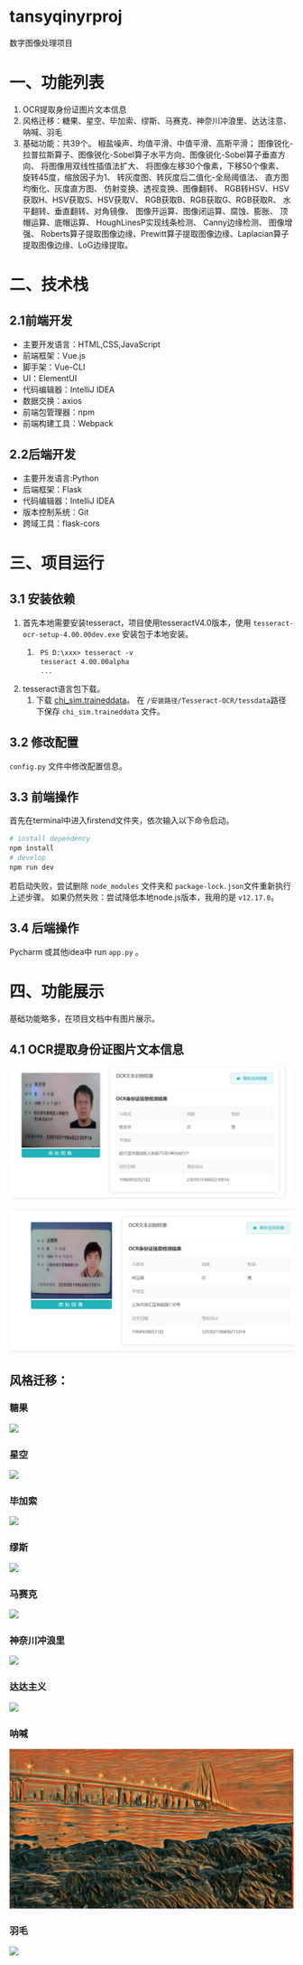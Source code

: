 # tansyqinyrproj
数字图像处理项目

# 一、功能列表

1. OCR提取身份证图片文本信息
2. 风格迁移：糖果、星空、毕加索、缪斯、马赛克、神奈川冲浪里、达达注意、呐喊、羽毛
3. 基础功能：共39个。
    椒盐噪声、均值平滑、中值平滑、高斯平滑；
    图像锐化-拉普拉斯算子、图像锐化-Sobel算子水平方向、图像锐化-Sobel算子垂直方向、
    将图像用双线性插值法扩大、
    将图像左移30个像素，下移50个像素、
    旋转45度，缩放因子为1、
    转灰度图、转灰度后二值化-全局阈值法、
    直方图均衡化、灰度直方图、
    仿射变换、透视变换、图像翻转、
    RGB转HSV、HSV获取H、HSV获取S、HSV获取V、
    RGB获取B、RGB获取G、RGB获取R、
    水平翻转、垂直翻转、对角镜像、
    图像开运算、图像闭运算、腐蚀、膨胀、
    顶帽运算、底帽运算、
    HoughLinesP实现线条检测、 Canny边缘检测、
    图像增强、
    Roberts算子提取图像边缘、Prewitt算子提取图像边缘、Laplacian算子提取图像边缘、LoG边缘提取。

# 二、技术栈

## 2.1前端开发

- 主要开发语言：HTML,CSS,JavaScript
- 前端框架：Vue.js
- 脚手架：Vue-CLI
- UI：ElementUI
- 代码编辑器：IntelliJ IDEA
- 数据交换：axios
- 前端包管理器：npm
- 前端构建工具：Webpack

## 2.2后端开发

- 主要开发语言:Python
- 后端框架：Flask
- 代码编辑器：IntelliJ IDEA
- 版本控制系统：Git
- 跨域工具：flask-cors

# 三、项目运行

## 3.1 安装依赖

1. 首先本地需要安装tesseract，项目使用tesseractV4.0版本，使用 `tesseract-ocr-setup-4.00.00dev.exe` 安装包于本地安装。
    1. ```Plain
        PS D:\xxx> tesseract -v
        tesseract 4.00.00alpha
        ...
        ```
2. tesseract语言包下载。
    1.  下载 [chi_sim.traineddata](https://tesseract-ocr.github.io/tessdoc/Data-Files.html)。 在 `/安装路径/Tesseract-OCR/tessdata`路径下保存 `chi_sim.traineddata` 文件。

## 3.2 修改配置

`config.py` 文件中修改配置信息。

## 3.3 前端操作

首先在terminal中进入firstend文件夹，依次输入以下命令启动。

```Bash
# install dependency
npm install
# develop
npm run dev
```

若启动失败，尝试删除 `node_modules` 文件夹和 `package-lock.json`文件重新执行上述步骤。 如果仍然失败：尝试降低本地node.js版本，我用的是 `v12.17.0`。

## 3.4 后端操作

Pycharm 或其他idea中 run `app.py` 。

# 四、功能展示

基础功能略多，在项目文档中有图片展示。

## 4.1 OCR提取身份证图片文本信息

![](uploads\readmePic\OCRcard1.png)

![](uploads\readmePic\OCRcard2.png)



## 风格迁移：

### 糖果

![](firstend\public\img\51.jpg)

### 星空

![](firstend\public\img\52.jpg)

### 毕加索

![](firstend\public\img\53.jpg)

### 缪斯

![](firstend\public\img\54.jpg)

### 马赛克

![](firstend\public\img\55.jpg)

### 神奈川冲浪里

![](firstend\public\img\56.jpg)

### 达达主义

![](firstend\public\img\57.jpg)

### 呐喊

![](firstend\public\img\58.jpg)

### 羽毛

![](firstend\public\img\59.jpg)

